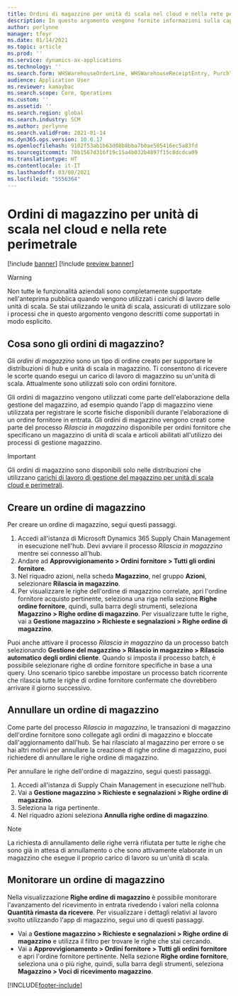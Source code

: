 ```yaml
---
title: Ordini di magazzino per unità di scala nel cloud e nella rete perimetrale
description: In questo argomento vengono fornite informazioni sulla capacità degli ordini di magazzino utilizzata come parte del carico di lavoro dell'unità di scala di magazzino.
author: perlynne
manager: tfeyr
ms.date: 01/14/2021
ms.topic: article
ms.prod: ''
ms.service: dynamics-ax-applications
ms.technology: ''
ms.search.form: WHSWarehouseOrderLine, WHSWarehouseReceiptEntry, PurchTable
audience: Application User
ms.reviewer: kamaybac
ms.search.scope: Core, Operations
ms.custom: ''
ms.assetid: ''
ms.search.region: global
ms.search.industry: SCM
ms.author: perlynne
ms.search.validFrom: 2021-01-14
ms.dyn365.ops.version: 10.0.17
ms.openlocfilehash: 9102f53ab1b63d08b8bba7b0ae505416ec5a83fd
ms.sourcegitcommit: 70b1567d316f19c15a4b032b4897f15c8dcdca09
ms.translationtype: HT
ms.contentlocale: it-IT
ms.lasthandoff: 03/08/2021
ms.locfileid: "5556364"
---
```

# <a name="warehouse-orders-for-cloud-and-edge-scale-units"></a>Ordini di magazzino per unità di scala nel cloud e nella rete perimetrale

[!include [banner](../includes/banner.md)]
[!include [preview banner](../includes/preview-banner.md)]

> [!WARNING]
> Non tutte le funzionalità aziendali sono completamente supportate nell'anteprima pubblica quando vengono utilizzati i carichi di lavoro delle unità di scala. Se stai utilizzando le unità di scala, assicurati di utilizzare solo i processi che in questo argomento vengono descritti come supportati in modo esplicito.

## <a name="what-are-warehouse-orders"></a>Cosa sono gli ordini di magazzino?

Gli *ordini di magazzino* sono un tipo di ordine creato per supportare le distribuzioni di hub e unità di scala in magazzino. Ti consentono di ricevere le scorte quando esegui un carico di lavoro di magazzino su un'unità di scala. Attualmente sono utilizzati solo con ordini fornitore.

Gli ordini di magazzino vengono utilizzati come parte dell'elaborazione della gestione del magazzino, ad esempio quando l'app di magazzino viene utilizzata per registrare le scorte fisiche disponibili durante l'elaborazione di un ordine fornitore in entrata. Gli ordini di magazzino vengono creati come parte del processo *Rilascia in magazzino* disponibile per ordini fornitore che specificano un magazzino di unità di scala e articoli abilitati all'utilizzo dei processi di gestione magazzino.

> [!IMPORTANT]
> Gli ordini di magazzino sono disponibili solo nelle distribuzioni che utilizzano [carichi di lavoro di gestione del magazzino per unità di scala cloud e perimetrali](cloud-edge-workload-warehousing.md).

## <a name="create-a-warehouse-order"></a>Creare un ordine di magazzino

Per creare un ordine di magazzino, segui questi passaggi.

1. Accedi all'istanza di Microsoft Dynamics 365 Supply Chain Management in esecuzione nell'hub. Devi avviare il processo *Rilascia in magazzino* mentre sei connesso all'hub.
1. Andare ad **Approvvigionamento \> Ordini fornitore \> Tutti gli ordini fornitore**.
1. Nel riquadro azioni, nella scheda **Magazzino**, nel gruppo **Azioni**, selezionare **Rilascia in magazzino**.
1. Per visualizzare le righe dell'ordine di magazzino correlate, apri l'ordine fornitore acquisto pertinente, seleziona una riga nella sezione **Righe ordine fornitore**, quindi, sulla barra degli strumenti, seleziona **Magazzino \> Righe ordine di magazzino**. Per visualizzare tutte le righe, vai a **Gestione magazzino \> Richieste e segnalazioni \> Righe ordine di magazzino**.

Puoi anche attivare il processo *Rilascia in magazzino* da un processo batch selezionando **Gestione del magazzino > Rilascio in magazzino > Rilascio automatico degli ordini cliente**. Quando si imposta il processo batch, è possibile selezionare righe di ordine fornitore specifiche in base a una query. Uno scenario tipico sarebbe impostare un processo batch ricorrente che rilascia tutte le righe di ordine fornitore confermate che dovrebbero arrivare il giorno successivo.

## <a name="cancel-a-warehouse-order"></a>Annullare un ordine di magazzino

Come parte del processo *Rilascia in magazzino*, le transazioni di magazzino dell'ordine fornitore sono collegate agli ordini di magazzino e bloccate dall'aggiornamento dall'hub. Se hai rilasciato al magazzino per errore o se hai altri motivi per annullare la creazione di righe ordine di magazzino, puoi richiedere di annullare le righe ordine di magazzino.

Per annullare le righe dell'ordine di magazzino, segui questi passaggi.

1. Accedi all'istanza di Supply Chain Management in esecuzione nell'hub.
1. Vai a **Gestione magazzino \> Richieste e segnalazioni \> Righe ordine di magazzino**.
1. Seleziona la riga pertinente.
1. Nel riquadro azioni seleziona **Annulla righe ordine di magazzino**.

> [!NOTE]
> La richiesta di annullamento delle righe verrà rifiutata per tutte le righe che sono già in attesa di annullamento o che sono attivamente elaborate in un magazzino che esegue il proprio carico di lavoro su un'unità di scala.

## <a name="monitor-a-warehouse-order"></a>Monitorare un ordine di magazzino

Nella visualizzazione **Righe ordine di magazzino** è possibile monitorare l'avanzamento del ricevimento in entrata rivedendo i valori nella colonna **Quantità rimasta da ricevere**. Per visualizzare i dettagli relativi al lavoro svolto utilizzando l'app di magazzino, segui uno di questi passaggi.

- Vai a **Gestione magazzino \> Richieste e segnalazioni \> Righe ordine di magazzino** e utilizza il filtro per trovare le righe che stai cercando.
- Vai a **Approvvigionamento \> Ordini fornitore \> Tutti gli ordini fornitore** e apri l'ordine fornitore pertinente. Nella sezione **Righe ordine fornitore**, seleziona una o più righe, quindi, sulla barra degli strumenti, seleziona **Magazzino \> Voci di ricevimento magazzino**.


[!INCLUDE[footer-include](../../includes/footer-banner.md)]